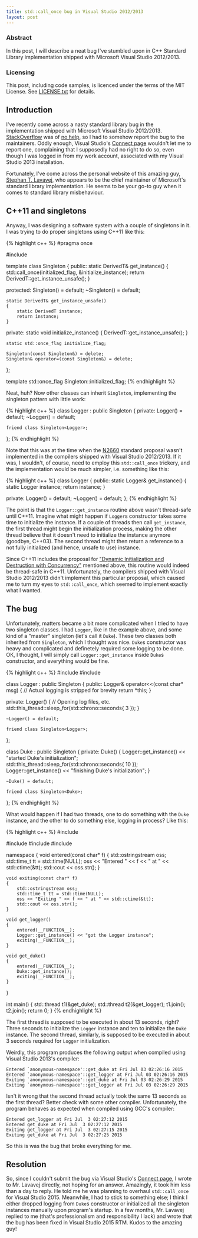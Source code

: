 ```yaml
---
title: std::call_once bug in Visual Studio 2012/2013
layout: post
---
```


### Abstract

In this post, I will describe a neat bug I've stumbled upon in C++ Standard
Library implementation shipped with Microsoft Visual Studio 2012/2013.

### Licensing

This post, including code samples, is licenced under the terms of the MIT License.
See
[LICENSE.txt](https://github.com/egor-tensin/cpp_tips/blob/gh-pages/LICENSE.txt)
for details.

## Introduction

I've recently come across a nasty standard library bug in the implementation
shipped with Microsoft Visual Studio 2012/2013.
[StackOverflow](https://stackoverflow.com)
was of
[no help](https://stackoverflow.com/questions/26477070/concurrent-stdcall-once-calls),
so I had to somehow report the bug to the maintainers.
Oddly enough, Visual Studio's
[Connect page](https://connect.microsoft.com/VisualStudio)
wouldn't let me to report one, complaining that I supposedly had no right to do
so, even though I was logged in from my work account, associated with my Visual
Studio 2013 installation.

Fortunately, I've come across the personal website of this amazing guy,
[Stephan T. Lavavej](http://nuwen.net/stl.html),
who appears to be the chief maintainer of Microsoft's standard library
implementation.
He seems to be your go-to guy when it comes to standard library misbehaviour.

## C++11 and singletons

Anyway, I was designing a software system with a couple of singletons in it.
I was trying to do proper singletons using C++11 like this:

{% highlight c++ %}
#pragma once

#include <mutex>

template <typename DerivedT>
class Singleton
{
public:
    static DerivedT& get_instance()
    {
        std::call_once(initialized_flag, &initialize_instance);
        return DerivedT::get_instance_unsafe();
    }

protected:
    Singleton() = default;
    ~Singleton() = default;

    static DerivedT& get_instance_unsafe()
    {
        static DerivedT instance;
        return instance;
    }

private:
    static void initialize_instance()
    {
        DerivedT::get_instance_unsafe();
    }

    static std::once_flag initialize_flag;

    Singleton(const Singleton&) = delete;
    Singleton& operator=(const Singleton&) = delete;
};

template <typename DerivedT>
std::once_flag Singleton<DerivedT>::initialized_flag;
{% endhighlight %}

Neat, huh?
Now other classes can inherit `Singleton`, implementing the singleton pattern
with little work:

{% highlight c++ %}
class Logger : public Singleton<Logger>
{
private:
    Logger() = default;
    ~Logger() = default;

    friend class Singleton<Logger>;
};
{% endhighlight %}

Note that this was at the time when the
[N2660](http://www.open-std.org/jtc1/sc22/wg21/docs/papers/2008/n2660.htm)
standard proposal wasn't implemented in the compilers shipped with Visual Studio
2012/2013.
If it was, I wouldn't, of course, need to employ this `std::call_once` trickery,
and the implementation would be much simpler, i.e. something like this:

{% highlight c++ %}
class Logger
{
public:
    static Logger& get_instance()
    {
        static Logger instance;
        return instance;
    }

private:
    Logger() = default;
    ~Logger() = default;
};
{% endhighlight %}

<div class="alert alert-info">
<p>
The point is that the <code>Logger::get_instance</code> routine above wasn't
thread-safe until C++11.
Imagine what might happen if <code>Logger</code>s constructor takes some time to
initialize the instance.
If a couple of threads then call <code>get_instance</code>, the first thread
might begin the initialization process, making the other thread believe that it
doesn't need to initialize the instance anymore (goodbye, C++03).
The second thread might then return a reference to a not fully initialized (and
hence, unsafe to use) instance.</p>

<p>
Since C++11 includes the proposal for
<a href="http://www.open-std.org/jtc1/sc22/wg21/docs/papers/2008/n2660.htm">"Dynamic Initialization and Destruction with Concurrency"</a>
mentioned above, this routine would indeed be thread-safe in C++11.
Unfortunately, the compilers shipped with Visual Studio 2012/2013 didn't
implement this particular proposal, which caused me to turn my eyes to
<code>std::call_once</code>, which seemed to implement exactly what I
wanted.
</p>
</div>

## The bug

Unfortunately, matters became a bit more complicated when I tried to have two
singleton classes.
I had `Logger`, like in the example above, and some kind of a "master" singleton
(let's call it `Duke`).
These two classes both inherited from `Singleton`, which I thought was nice.
`Duke`s constructor was heavy and complicated and definetely required some
logging to be done.
OK, I thought, I will simply call `Logger::get_instance` inside `Duke`s
constructor, and everything would be fine.

{% highlight c++ %}
#include <chrono>
#include <thread>

class Logger : public Singleton<Logger>
{
public:
    Logger& operator<<(const char* msg)
    {
        // Actual logging is stripped for brevity
        return *this;
    }

private:
    Logger()
    {
        // Opening log files, etc.
        std::this_thread::sleep_for(std::chrono::seconds{ 3 });
    }

    ~Logger() = default;

    friend class Singleton<Logger>;
};

class Duke : public Singleton<Duke>
{
private:
    Duke()
    {
        Logger::get_instance() << "started Duke's initialization";
        std::this_thread::sleep_for(std::chrono::seconds{ 10 });
        Logger::get_instance() << "finishing Duke's initialization";
    }

    ~Duke() = default;

    friend class Singleton<Duke>;
};
{% endhighlight %}

What would happen if I had two threads, one to do something with the `Duke`
instance, and the other to do something else, logging in process?
Like this:

{% highlight c++ %}
#include <ctime>

#include <iostream>
#include <sstream>
#include <thread>

namespace
{
    void entered(const char* f)
    {
        std::ostringstream oss;
        std::time_t tt = std::time(NULL);
        oss << "Entered " << f << " at " << std::ctime(&tt);
        std::cout << oss.str();
    }

    void exiting(const char* f)
    {
        std::ostringstream oss;
        std::time_t tt = std::time(NULL);
        oss << "Exiting " << f << " at " << std::ctime(&tt);
        std::cout << oss.str();
    }

    void get_logger()
    {
        entered(__FUNCTION__);
        Logger::get_instance() << "got the Logger instance";
        exiting(__FUNCTION__);
    }

    void get_duke()
    {
        entered(__FUNCTION__);
        Duke::get_instance();
        exiting(__FUNCTION__);
    }
}

int main()
{
    std::thread t1(&get_duke);
    std::thread t2(&get_logger);
    t1.join();
    t2.join();
    return 0;
}
{% endhighlight %}

The first thread is supposed to be executed in about 13 seconds, right?
Three seconds to initialize the `Logger` instance and ten to initialize the
`Duke` instance.
The second thread, similarly, is supposed to be executed in about 3 seconds
required for `Logger` initialization.

Weirdly, this program produces the following output when compiled using Visual
Studio 2013's compiler:

    Entered `anonymous-namespace'::get_duke at Fri Jul 03 02:26:16 2015
    Entered `anonymous-namespace'::get_logger at Fri Jul 03 02:26:16 2015
    Exiting `anonymous-namespace'::get_duke at Fri Jul 03 02:26:29 2015
    Exiting `anonymous-namespace'::get_logger at Fri Jul 03 02:26:29 2015

Isn't it wrong that the second thread actually took the same 13 seconds as the
first thread?
Better check with some other compiler.
Unfortunately, the program behaves as expected when compiled using GCC's
compiler:

    Entered get_logger at Fri Jul  3 02:27:12 2015
    Entered get_duke at Fri Jul  3 02:27:12 2015
    Exiting get_logger at Fri Jul  3 02:27:15 2015
    Exiting get_duke at Fri Jul  3 02:27:25 2015

So this is was the bug that broke everything for me.

## Resolution

So, since I couldn't submit the bug via Visual Studio's
[Connect page](https://connect.microsoft.com/VisualStudio),
I wrote to Mr. Lavavej directly, not hoping for an answer.
Amazingly, it took him less than a day to reply.
He told me he was planning to overhaul `std::call_once` for Visual Studio 2015.
Meanwhile, I had to stick to something else; I think I either dropped logging
from `Duke`s constructor or initialized all the singleton instances manually
upon program's startup.
In a few months, Mr. Lavavej replied to me (that's professionalism and
responsibility I lack) and wrote that the bug has been fixed in Visual Studio
2015 RTM.
Kudos to the amazing guy!
